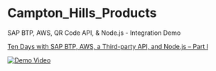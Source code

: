 # Campton_Hills_Products
SAP BTP, AWS, QR Code API, & Node.js - Integration Demo

[Ten Days with SAP BTP, AWS, a Third-party API, and Node.js – Part I](https://blogs.sap.com/2021/04/21/ten-days-with-sap-btp-aws-a-third-party-api-and-node.js-part-i/)
 
 [![Demo Video](http://img.youtube.com/vi/-KQAxt5-mCk/0.jpg)](https://www.youtube.com/watch?v=-KQAxt5-mCk)


